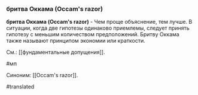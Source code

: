 ### бритва Оккама (Occam\'s razor)

**бритва Оккама (Occam\'s razor)** - Чем проще объяснение, тем лучше. В ситуации, когда две гипотезы одинаково приемлемы, следует принять гипотезу с меньшим количеством предположений. Бритву Оккама также называют принципом экономии или краткости.

См.: [[фундаментальные допущения]].

#мп

Синоним: [[Occam's razor]].

#translated
